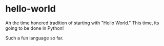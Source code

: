 # hello-world

Ah the time honered tradition of starting with "Hello World." 
This time, its going to be done in Python!

Such a fun language so far.

